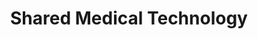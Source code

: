 ---
title: "Shared Medical Technology"
url: /rice-lake/shared-medical-technology/
shop: Sanitätshaus
---